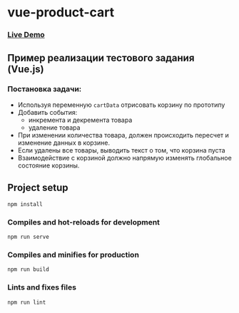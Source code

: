 # vue-product-cart

### [Live Demo](http://alexander-lyakhov.github.io/vue-product-cart/index.html)

## Пример реализации тестового задания  (Vue.js)
### Постановка задачи:
- Используя переменную `cartData` отрисовать корзину по прототипу
- Добавить события:
	- инкремента и декремента товара
	- удаление товара
- При изменении количества товара, должен происходить пересчет и изменение данных в корзине.
- Если удалены все товары, выводить текст о том, что корзина пуста
- Взаимодействие с корзиной должно напрямую изменять глобальное состояние корзины.

## Project setup
```
npm install
```

### Compiles and hot-reloads for development
```
npm run serve
```

### Compiles and minifies for production
```
npm run build
```

### Lints and fixes files
```
npm run lint
```
